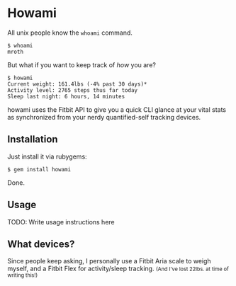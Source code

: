 # Howami

All unix people know the `whoami` command.

    $ whoami
    mroth

But what if you want to keep track of _how_ you are?

    $ howami
    Current weight: 161.4lbs (-4% past 30 days)*
    Activity level: 2765 steps thus far today
    Sleep last night: 6 hours, 14 minutes

howami uses the Fitbit API to give you a quick CLI glance at your vital stats as synchronized from your nerdy quantified-self tracking devices.

## Installation

Just install it via rubygems:

    $ gem install howami

Done.

## Usage

TODO: Write usage instructions here

## What devices?

Since people keep asking, I personally use a Fitbit Aria scale to weigh myself, and a Fitbit Flex for activity/sleep tracking.  <small>(And I've lost 22lbs. at time of writing this!)</small>